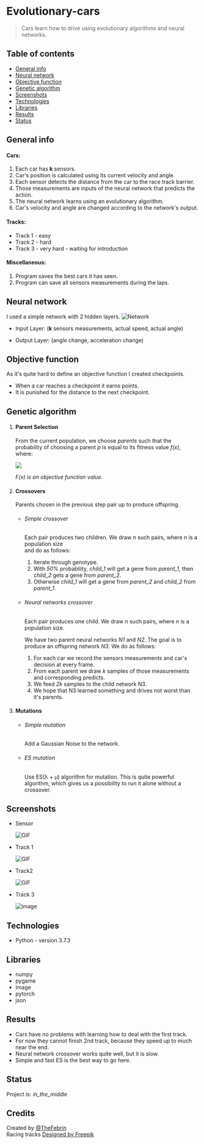 # Evolutionary-cars
> Cars learn how to drive using evolutionary algorithms and neural networks.

## Table of contents
* [General info](#general-info)
* [Neural network](#neural-network)
* [Objective function](#objective-function)
* [Genetic algorithm](#genetic-algorithm)
* [Screenshots](#screenshots)
* [Technologies](#technologies)
* [Libraries](#libraries)
* [Results](#results)
* [Status](#status)

## General info

#### Cars:
1. Each car has **k** sensors.
2. Car's position is calculated using its current velocity and angle.
3. Each sensor detects the distance from the car to the race track barrier.
3. Those measurements are inputs of the neural network that predicts the action.
4. The neural network learns using an evolutionary algorithm.
5. Car's velocity and angle are changed according to the network's output.

#### Tracks:

* Track 1 - easy
* Track 2 - hard
* Track 3 - very hard - waiting for introduction


#### Miscellaneous:
1. Program saves the best cars it has seen.
2. Program can save all sensors measurements during the laps.


## Neural network
I used a simple network with 2 hidden layers.
![Network](/images/network.jpg)

* Input Layer:
	(**k** sensors measurements, actual speed, actual angle)

* Output Layer:
	(angle change, acceleration change)

## Objective function
As it's quite hard to define an objective function I created checkpoints.

* When a car reaches a checkpoint it earns points.
* It is punished for the distance to the next checkpoint.


## Genetic algorithm
1. <h4>Parent Selection</h4>

	From the current population, we choose *parents* such that the probability of choosing a parent *p* is equal to its fitness value *f(x)*, where:

	 <img src="https://render.githubusercontent.com/render/math?math=f(x_i) = \frac{F(x_i) - F_{min}}{\sum_{j=1}^{n}(F(x_j)-F_{min})}">

	 *F(x) is an objective function value*.

2. <h4>Crossovers</h4>

	Parents chosen in the previous step pair up to produce offspring.

	* <h6>Simple crossover</h6>

		Each pair produces two children.
		We draw *n* such pairs, where *n* is a population size <br> and do as follows:

		1. Iterate through genotype.
		2. With *50%* probability, *child_1* will get a gene from *parent_1*, then *child_2* gets a gene from *parent_2*.
		3. Otherwise *child_1* will get a gene from *parent_2* and *child_2* from *parent_1*.

	* <h6>Neural networks crossover</h6>

		Each pair produces one child.
		We draw *n* such pairs, where *n* is a population size.

		We have two parent neural networks *N1* and *N2*. The goal is to produce an offspring network *N3*.
		We do as follows:
		1. For each car we record the sensors measurements and car's decision at every frame. 
		2. From each parent we draw *k* samples of those measurements and corresponding predicts.
		3. We feed *2k* samples to the child network N3.
		4. We hope that N3 learned something and drives not worst than it's parents.


3. <h4>Mutations</h4>
    
   * <h6>Simple mutation</h6>
    
        Add a Gaussian Noise to the network.
        
   * <h6>ES mutation</h6>
    
        Use ES(λ + μ) algorithm for mutation. 
        This is quite powerful algorithm, 
        which gives us a possibility to run it alone without a crossover.


## Screenshots
* Sensor

	![GIF](/videos/scanners.gif)

* Track 1

	![GIF](/videos/v1.gif)

* Track2

	![GIF](/videos/v2.gif)

* Track 3

	![image](/images/track3/track3.jpg)

## Technologies
* Python - version 3.7.3

## Libraries
* numpy
* pygame
* Image
* pytorch
* json


## Results
* Cars have no problems with learning how to deal with the first track.
* For now they cannot finish 2nd track, because they speed up to much near the end.
* Neural network crossover works quite well, but it is slow.
* Simple and fast ES is the best way to go here.

## Status
Project is: _in_the_middle_

## Credits
Created by [@TheFebrin](https://github.com/TheFebrin) <br>
Racing tracks <a href="http://www.freepik.com">Designed by Freepik</a>
